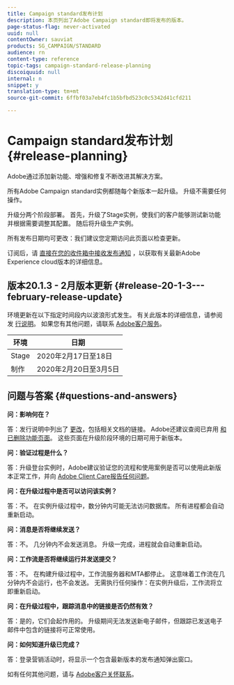 ```yaml
---
title: Campaign standard发布计划
description: 本页列出了Adobe Campaign standard即将发布的版本。
page-status-flag: never-activated
uuid: null
contentOwner: sauviat
products: SG_CAMPAIGN/STANDARD
audience: rn
content-type: reference
topic-tags: campaign-standard-release-planning
discoiquuid: null
internal: n
snippet: y
translation-type: tm+mt
source-git-commit: 6ffbf03a7eb4fc1b5bfbd523c0c5342d41cfd211

---
```



# Campaign standard发布计划 {#release-planning}

Adobe通过添加新功能、增强和修复不断改进其解决方案。

所有Adobe Campaign standard实例都随每个新版本一起升级。 升级不需要任何操作。

升级分两个阶段部署。 首先，升级了Stage实例，使我们的客户能够测试新功能并根据需要调整其配置。 随后将升级生产实例。

所有发布日期均可更改：我们建议您定期访问此页面以检查更新。

订阅后，请 [直接在您的收件箱中接收发布通知](https://www.adobe.com/subscription/priority-product-update.html) ，以获取有关最新Adobe Experience cloud版本的详细信息。

## 版本20.1.3 - 2月版本更新 {#release-20-1-3---february-release-update}

环境更新在以下指定时间段内以波浪形式发生。 有关此版本的详细信息，请参阅发 [行说明](../../rn/using/release-notes.md)。 如果您有其他问题，请联系 [Adobe客户服务](https://support.neolane.net/webApp/extranetLogin)。

<table> 
 <thead> 
  <tr> 
   <th> 环境<br /> </th> 
   <th> 日期<br /> </th> 
  </tr> 
 </thead> 
 <tbody> 
  <tr> 
   <td> Stage<br /> </td> 
   <td> 2020年2月17日至18日<br /> </td> 
  </tr> 
  <tr> 
   <td> 制作<br /> </td> 
   <td> 2020年2月20日至3月5日<br /> </td> 
  </tr> 
 </tbody> 
</table>



## 问题与答案 {#questions-and-answers}

**问：影响何在？**

答：发行说明中列出了 [更改](../../rn/using/release-notes.md)，包括相关文档的链接。 Adobe还建议查阅已弃用 [和已删除功能页面](https://helpx.adobe.com/campaign/kb/acs-deprecated-and-removed-features.html)。 这些页面在升级阶段环境的日期可用于新版本。

**问：验证过程是什么？**

答：升级登台实例时，Adobe建议验证您的流程和使用案例是否可以使用此新版本正常工作，并向 [Adobe Client Care报告任何问题](https://support.neolane.net/webApp/extranetLogin)。

**问：在升级过程中是否可以访问该实例？**

答：不。 在实例升级过程中，数分钟内可能无法访问数据库。 所有进程都会自动重新启动。

**问：消息是否将继续发送？**

答：不。 几分钟内不会发送消息。 升级一完成，进程就会自动重新启动。

**问：工作流是否将继续运行并发送提交？**

答：不。 在构建升级过程中，工作流服务器和MTA都停止。 这意味着工作流在几分钟内不会运行，也不会发送。 无需执行任何操作：在实例升级后，工作流将立即重新启动。

**问：在升级过程中，跟踪消息中的链接是否仍然有效？**

答：是的，它们会起作用的。 升级期间无法发送新电子邮件，但跟踪已发送电子邮件中包含的链接将可正常使用。

**问：如何知道升级已完成？**

答：登录营销活动时，将显示一个包含最新版本的发布通知弹出窗口。

如有任何其他问题，请与 [Adobe客户关怀联系](https://support.neolane.net/webApp/extranetLogin)。